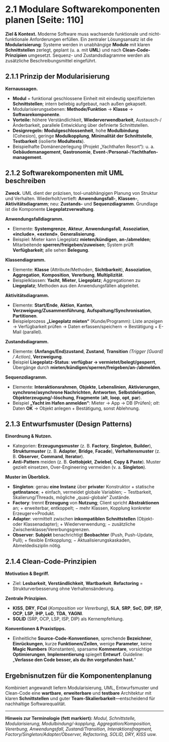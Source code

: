 # 2.1 Modulare Softwarekomponenten planen [Seite: 110]

**Ziel & Kontext.** Moderne Software muss wachsende funktionale und nicht-funktionale Anforderungen erfüllen. Ein zentraler Lösungsansatz ist die **Modularisierung**: Systeme werden in unabhängige **Module** mit klaren **Schnittstellen** zerlegt, geplant (u. a. mit **UML**) und nach **Clean-Code-Prinzipien** umgesetzt. Sequenz- und Zustandsdiagramme werden als zusätzliche Beschreibungsmittel eingeführt. 

## 2.1.1 Prinzip der Modularisierung

**Kernaussagen.**

* **Modul** = funktional geschlossene Einheit mit eindeutig spezifizierten **Schnittstellen**; intern beliebig aufgebaut, nach außen gekapselt.
* Modularisierungsebenen: **Methode/Funktion** → **Klasse** → **Softwarekomponente**.
* **Vorteile:** höhere Verständlichkeit, **Wiederverwendbarkeit**, Austausch-/Änderbarkeit, parallele Entwicklung über definierte Schnittstellen.
* **Designregeln:** **Modulgeschlossenheit**, hohe **Modulbindung** (Cohesion), geringe **Modulkopplung**, **Minimalität der Schnittstelle**, **Testbarkeit** (isolierte **Modultests**).
* Beispielhafte Domänenzerlegung (Projekt „Yachthafen Resort“): u. a. **Gebäudemanagement**, **Gastronomie**, **Event-**/**Personal-**/**Yachthafen-management**. 

## 2.1.2 Softwarekomponenten mit UML beschreiben

**Zweck.** UML dient der präzisen, tool-unabhängigen Planung von Struktur und Verhalten. Wiederholt/vertieft: **Anwendungsfall-**, **Klassen-**, **Aktivitätsdiagramm**; neu: **Zustands-** und **Sequenzdiagramm**. Grundlage ist die Komponente **Liegeplatzverwaltung**. 

**Anwendungsfalldiagramm.**

* Elemente: **Systemgrenze**, **Akteur**, **Anwendungsfall**, **Assoziation**, **«include»**, **«extend»**, **Generalisierung**.
* Beispiel: Mieter kann Liegeplatz **mieten/kündigen**, **an-/abmelden**; Mitarbeitende **sperren/freigeben/zuweisen**; System prüft **Verfügbarkeit**; alle sehen **Belegung**. 

**Klassendiagramm.**

* Elemente: **Klasse** (Attribute/Methoden, **Sichtbarkeit**), **Assoziation**, **Aggregation**, **Komposition**, **Vererbung**, **Multiplizität**.
* Beispielklassen: **Yacht**, **Mieter**, **Liegeplatz**; Aggregationen zu **Liegeplatz**; Methoden aus den Anwendungsfällen abgeleitet. 

**Aktivitätsdiagramm.**

* Elemente: **Start/Ende**, **Aktion**, **Kanten**, **Verzweigung/Zusammenführung**, **Aufspaltung/Synchronisation**, **Partitionen**.
* Beispielprozess **„Liegeplatz mieten“** (Kunde/Programm): Liste anzeigen → Verfügbarkeit prüfen → Daten erfassen/speichern → Bestätigung + E-Mail (parallel). 

**Zustandsdiagramm.**

* Elemente: **(Anfangs/End)zustand**, **Zustand**, **Transition** *(Trigger [Guard] / Action)*, **Verzweigung**.
* Beispiel **Liegeplatz-Status**: **verfügbar → vermietet/belegt/gesperrt**, Übergänge durch **mieten/kündigen/sperren/freigeben/an-/abmelden**. 

**Sequenzdiagramm.**

* Elemente: **Interaktionsrahmen**, **Objekte**, **Lebenslinien**, **Aktivierungen**, **synchrone/asynchrone Nachrichten**, **Antworten**, **Selbstdelegation**, **Objekterzeugung/-löschung**, **Fragmente** (**alt**, **loop**, **opt**, **par**).
* Beispiel **„Yacht im Hafen anmelden“**: Mieter → App → DB (Prüfen); *alt*: Daten **OK** → Objekt anlegen + Bestätigung, sonst Ablehnung. 

## 2.1.3 Entwurfsmuster (Design Patterns)

**Einordnung & Nutzen.**

* Kategorien: **Erzeugungsmuster** (z. B. **Factory**, **Singleton**, **Builder**), **Strukturmuster** (z. B. **Adapter**, **Bridge**, **Facade**), **Verhaltensmuster** (z. B. **Observer**, **Command**, **Iterator**).
* **Anti-Pattern** meiden (z. B. **Gottobjekt**, **Zwiebel**, **Copy & Paste**). Muster gezielt einsetzen, Over-Engineering vermeiden (v. a. **Singleton**). 

**Muster im Überblick.**

* **Singleton**: genau **eine Instanz** über **private**r Konstruktor + statische **getInstance**; + einfach, vermeidet globale Variablen; − Testbarkeit, Skalierung/Threads, mögliche „quasi-globale“ Zustände.
* **Factory**: trennt **Erzeugung** von **Nutzung**; Client spricht **Abstraktionen** an; + erweiterbar, entkoppelt; − mehr Klassen, Kopplung konkreter Erzeuger↔Produkt.
* **Adapter**: vermittelt zwischen **inkompatiblen Schnittstellen** (Objekt- oder Klassenadapter); + Wiederverwendung; − zusätzliche Zwischenklasse/Vererbungsgrenzen.
* **Observer**: **Subjekt** benachrichtigt **Beobachter** (Push, Push-Update, Pull); + flexible Entkopplung; − Aktualisierungskaskaden, Abmeldedisziplin nötig. 

## 2.1.4 Clean-Code-Prinzipien

**Motivation & Begriff.**

* Ziel: **Lesbarkeit**, **Verständlichkeit**, **Wartbarkeit**. **Refactoring** = Strukturverbesserung ohne Verhaltensänderung. 

**Zentrale Prinzipien.**

* **KISS**, **DRY**, **FCoI** (*Komposition vor Vererbung*), **SLA**, **SRP**, **SoC**, **DIP**, **ISP**, **OCP**, **LSP**, **IHP**, **LoD**, **TDA**, **YAGNI**.
* **SOLID** (SRP, OCP, LSP, ISP, DIP) als Kernempfehlung. 

**Konventionen & Praxistipps.**

* Einheitliche **Source-Code-Konventionen**, sprechende **Bezeichner**, **Einrückungen**, kurze **Funktionen/Zeilen**, wenige **Parameter**, keine **Magic Numbers** (Konstanten), sparsame **Kommentare**, vorsichtige **Optimierungen**, **Implementierung** spiegelt **Entwurf**. Guideline: „**Verlasse den Code besser, als du ihn vorgefunden hast.**“ 

## Ergebnisnutzen für die Komponentenplanung

Kombiniert angewandt liefern Modularisierung, UML, Entwurfsmuster und Clean-Code eine **wartbare**, **erweiterbare** und **testbare** Architektur mit klaren **Schnittstellen** und guter **Team-Skalierbarkeit**—entscheidend für nachhaltige Softwarequalität. 

---

**Hinweis zur Terminologie (fett markiert):** *Modul, Schnittstelle, Modularisierung, Modulbindung/-kopplung, Aggregation/Komposition, Vererbung, Anwendungsfall, Zustand/Transition, Interaktionsfragment, Factory/Singleton/Adapter/Observer, Refactoring, SOLID, DRY, KISS* usw.
